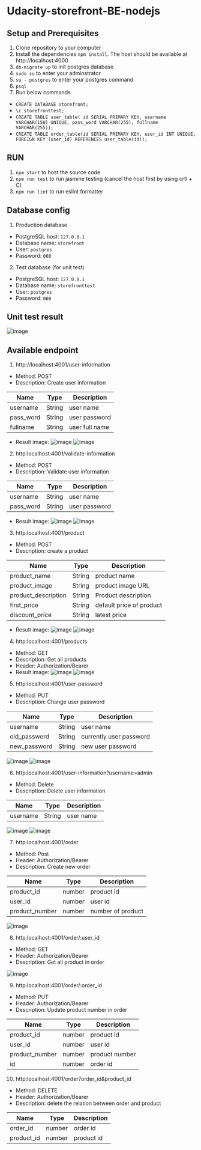 # Udacity-storefront-BE-nodejs
## Setup and Prerequisites
1. Clone repository to your computer
2. Install the dependencies `npm install`. The host should be available at http://localhost:4000
3. `db-migrate up` to init postgres database
4. `sudo su` to enter your adminstrator
5. `su - postgres` to enter your postgres command
6. `psql`
7. Run below commands
- `CREATE DATABASE storefront;`
- `\c storefronttest;`
- `CREATE TABLE user_table( id SERIAL PRIMARY KEY, username VARCHAR(150) UNIQUE, pass_word VARCHAR(255), fullname VARCHAR(255));`
- `CREATE TABLE order_table(id SERIAL PRIMARY KEY, user_id INT UNIQUE, FOREIGN KEY (user_id) REFERENCES user_table(id));`

## RUN
1. `npm start` to host the source code
2. `npm run test` to run jasmine testing (cancel the host first by using crtl + C)
3. `npm run lint` to run eslint formatter

## Database config
1. Production database
- PostgreSQL host: `127.0.0.1`
- Database name: `storefront`
- User: `postgres`
- Password: `000`
2. Test database (for unit test)
- PostgreSQL host: `127.0.0.1`
- Database name: `storefronttest`
- User: `postgres`
- Password: `000`

## Unit test result
![image](https://res.cloudinary.com/ddyzzqqod/image/upload/v1694075285/StoreFrontNodeJSBackEnd/storefront13_vmgtkh.png)

## Available endpoint
1. http://localhost:4001/user-information
- Method: POST
- Description: Create user information

| Name | Type | Description |
|-----------------|------------------|------------------- |
| username | String | user name |
| pass_word | String | user password |
| fullname | String | user full name |

- Result image:
![image](https://res.cloudinary.com/ddyzzqqod/image/upload/v1693468300/StoreFrontNodeJSBackEnd/storefront2_socjim.png)
![image](https://res.cloudinary.com/ddyzzqqod/image/upload/v1693468149/StoreFrontNodeJSBackEnd/storefront1_b5csxi.png)

2. http:localhost:4001/validate-information
- Method: POST
- Description: Validate user information

| Name | Type | Description |
|-----------------|------------------|------------------- |
| username | String | user name |
| pass_word | String | user password |
- Result image:
![image](https://res.cloudinary.com/ddyzzqqod/image/upload/v1693468637/StoreFrontNodeJSBackEnd/storefront4_ui7zye.png)
![image](https://res.cloudinary.com/ddyzzqqod/image/upload/v1693468637/StoreFrontNodeJSBackEnd/storefront3_al57jo.png)

3. http:localhost:4001/product
- Method: POST
- Description: create a product

| Name | Type | Description |
|-----------------|------------------|------------------- |
| product_name | String | product name |
| product_image | String | product image URL |
| product_description | String | Product description |
| first_price | String | default price of product |
| discount_price | String | latest price |

- Result image:
![image](https://res.cloudinary.com/ddyzzqqod/image/upload/v1693469325/StoreFrontNodeJSBackEnd/storefront6_imdpfj.png)
![image](https://res.cloudinary.com/ddyzzqqod/image/upload/v1693469325/StoreFrontNodeJSBackEnd/storefront5_izzdql.png)

4. http:localhost:4001/products
- Method: GET
- Description: Get all products
- Header: Authorization/Bearer <Your token>
- Result image:
![image](https://res.cloudinary.com/ddyzzqqod/image/upload/v1693469657/StoreFrontNodeJSBackEnd/storefront7_eeu8ka.png)
![image](https://res.cloudinary.com/ddyzzqqod/image/upload/v1693469657/StoreFrontNodeJSBackEnd/storefront8_xz6ee6.png)

5. http:localhost:4001/user-password
- Method: PUT
- Description: Change user password

| Name | Type | Description |
|-----------------|------------------|------------------- |
| username | String | user name |
| old_password | String | currently user password |
| new_password | String | new user password |

![image](https://res.cloudinary.com/ddyzzqqod/image/upload/v1693479224/StoreFrontNodeJSBackEnd/storefront9_botmpd.png)
![image](https://res.cloudinary.com/ddyzzqqod/image/upload/v1693479224/StoreFrontNodeJSBackEnd/storefront10_cekvjl.png)

6. http:localhost:4001/user-information?username=admin
- Method: Delete
- Description: Delete user information

| Name | Type | Description |
|-----------------|------------------|------------------- |
| username | String | user name |

![image](https://res.cloudinary.com/ddyzzqqod/image/upload/v1693479400/StoreFrontNodeJSBackEnd/storefront12_yobbzb.png)
![image](https://res.cloudinary.com/ddyzzqqod/image/upload/v1693479400/StoreFrontNodeJSBackEnd/storefront11_clh6ls.png)

7. http:localhost:4001/order
- Method: Post
- Header: Authorization/Bearer <Your token>
- Description: Create new order

| Name | Type | Description |
|-----------------|------------------|------------------- |
| product_id | number | product id |
| user_id | number | user id |
| product_number | number | number of product |

![image](https://res.cloudinary.com/ddyzzqqod/image/upload/v1694075501/StoreFrontNodeJSBackEnd/storefront15_ad4ywd.png)

8. http:localhost:4001/order/:user_id
- Method: GET
- Header: Authorization/Bearer <Your token>
- Description: Get all product in order

![image](https://res.cloudinary.com/ddyzzqqod/image/upload/v1694075502/StoreFrontNodeJSBackEnd/storefront14_wkwvbs.png)

9. http:localhost:4001/order/:order_id
- Method: PUT
- Header: Authorization/Bearer <Your token>
- Description: Update product number in order

| Name | Type | Description |
|-----------------|------------------|------------------- |
| product_id | number | product id |
| user_id | number | user id |
| product_number | number | product number |
| id | number | order id |


10. http:localhost:4001/order?order_id&product_id
- Method: DELETE
- Header: Authorization/Bearer <Your token>
- Description: delete the relation between order and product

| Name | Type | Description |
|-----------------|------------------|------------------- |
| order_id | number | order id |
| product_id | number | product id |
